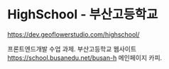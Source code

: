 # HighSchool - 부산고등학교
https://dev.geoflowerstudio.com/highschool/

프론트엔드개발 수업 과제. 부산고등학교 웹사이트 https://school.busanedu.net/busan-h 메인페이지 카피.
